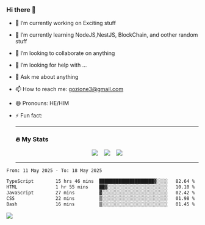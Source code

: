 ### Hi there 👋

<!--
**charlieScript/charlieScript** is a ✨ _special_ ✨ repository because its `README.md` (this file) appears on your GitHub profile.

Here are some ideas to get you started: -->

- 🔭 I’m currently working on Exciting stuff
- 🌱 I’m currently learning NodeJS,NestJS, BlockChain, and oother random stuff
- 👯 I’m looking to collaborate on anything
- 🤔 I’m looking for help with ...
- 💬 Ask me about anything
- 📫 How to reach me: gozione3@gmail.com
- 😄 Pronouns: HE/HIM
- ⚡ Fun fact:


  ---

  ### :fire: My Stats

  <div id="stats" align="center">
  <img src="http://github-readme-streak-stats.herokuapp.com?user=charlieScript&theme=dark&date_format=M%20j%5B%2C%20Y%5D" />&nbsp;&nbsp;&nbsp;
  <img src="https://github-readme-stats.vercel.app/api/top-langs/?username=charlieScript&layout=compact&theme=vision-friendly-dark"/>&nbsp;&nbsp;&nbsp;
  <img src="https://github-readme-stats.vercel.app/api?username=charlieScript&show_icons=true&theme=radical"/>
  </div>

  ---



<!--START_SECTION:waka-->

```txt
From: 11 May 2025 - To: 18 May 2025

TypeScript        15 hrs 46 mins  ████████████████████▓░░░░   82.64 %
HTML              1 hr 55 mins    ██▓░░░░░░░░░░░░░░░░░░░░░░   10.10 %
JavaScript        27 mins         ▓░░░░░░░░░░░░░░░░░░░░░░░░   02.42 %
CSS               22 mins         ▒░░░░░░░░░░░░░░░░░░░░░░░░   01.98 %
Bash              16 mins         ▒░░░░░░░░░░░░░░░░░░░░░░░░   01.45 %
```

<!--END_SECTION:waka-->
![](https://komarev.com/ghpvc/?username=charlieScript)
